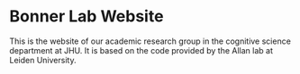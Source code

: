 # Bonner Lab Website

This is the website of our academic research group in the cognitive science department at JHU. It is based on the code provided by the Allan lab at Leiden University.
